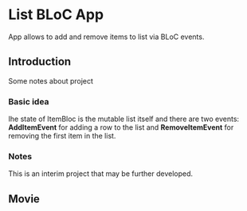 # List BLoC App

App allows to add and remove items to list via BLoC events.

## Introduction
Some notes about project
### Basic idea
Ihe state of ItemBloc is the mutable list itself and there are two events: __AddItemEvent__ for adding a row to the list and __RemoveItemEvent__ for removing the first item in the list.
### Notes
This is an interim project that may be further developed.
## Movie

